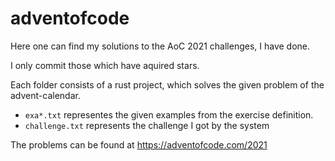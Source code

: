 # adventofcode

Here one can find my solutions to the AoC 2021 challenges, I have done.

I only commit those which have aquired stars.

Each folder consists of a rust project, which solves the given problem of the advent-calendar.
* `exa*.txt` representes the given examples from the exercise definition.
* `challenge.txt` represents the challenge I got by the system

The problems can be found at https://adventofcode.com/2021
